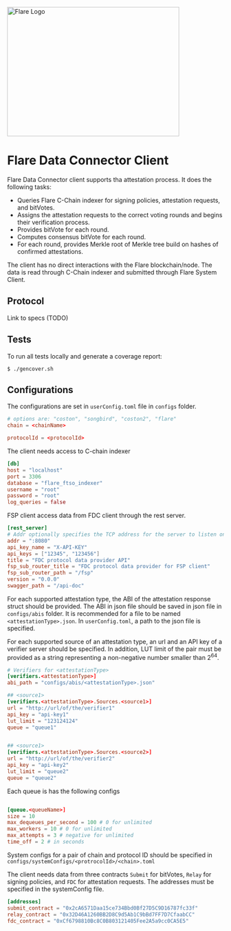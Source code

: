 <p align="left">
  <a href="https://flare.network/" target="blank"><img src="https://flare.network/wp-content/uploads/Artboard-1-1.svg" width="400" height="300" alt="Flare Logo" /></a>
</p>

# Flare Data Connector Client

Flare Data Connector client supports tha attestation process. It does the following tasks:

-   Queries Flare C-Chain indexer for signing policies, attestation requests, and bitVotes.
-   Assigns the attestation requests to the correct voting rounds and begins their verification process.
-   Provides bitVote for each round.
-   Computes consensus bitVote for each round.
-   For each round, provides Merkle root of Merkle tree build on hashes of confirmed attestations.

The client has no direct interactions with the Flare blockchain/node. The data is read through C-Chain indexer and submitted through Flare System Client.

## Protocol

Link to specs (TODO)

## Tests

To run all tests locally and generate a coverage report:

```
$ ./gencover.sh
```

## Configurations

The configurations are set in `userConfig.toml` file in `configs` folder.

```toml
# options are: "coston", "songbird", "coston2", "flare"
chain = <chainName>

protocolId = <protocolId>
```

The client needs access to C-chain indexer

```toml
[db]
host = "localhost"
port = 3306
database = "flare_ftso_indexer"
username = "root"
password = "root"
log_queries = false
```

FSP client access data from FDC client through the rest server.

```toml
[rest_server]
# Addr optionally specifies the TCP address for the server to listen on, in the form "host:port". If empty, ":http" (port 80) is used. The service names are defined in RFC 6335 and assigned by IANA. See net.Dial for details of the address format.
addr = ":8080"
api_key_name = "X-API-KEY"
api_keys = ["12345", "123456"]
title = "FDC protocol data provider API"
fsp_sub_router_title = "FDC protocol data provider for FSP client"
fsp_sub_router_path = "/fsp"
version = "0.0.0"
swagger_path = "/api-doc"

```

For each supported attestation type, the ABI of the attestation response struct should be provided.
The ABI in json file should be saved in json file in `configs/abis` folder.
It is recommended for a file to be named `<attestationType>.json`.
In `userConfig.toml`, a path to the json file is specified.

For each supported source of an attestation type, an url and an API key of a verifier server should be specified.
In addition, LUT limit of the pair must be provided as a string representing a non-negative number smaller than $2^{64}$.

```toml
# Verifiers for <attestationType>
[verifiers.<attestationType>]
abi_path = "configs/abis/<attestationType>.json"

## <source1>
[verifiers.<attestationType>.Sources.<source1>]
url = "http://url/of/the/verifier1"
api_key = "api-key1"
lut_limit = "123124124"
queue = "queue1"


## <source1>
[verifiers.<attestationType>.Sources.<source2>]
url = "http://url/of/the/verifier2"
api_key = "api-key2"
lut_limit = "queue2"
queue = "queue2"
```

Each queue is has the following configs

```toml

[queue.<queueName>]
size = 10
max_dequeues_per_second = 100 # 0 for unlimited
max_workers = 10 # 0 for unlimited
max_attempts = 3 # negative for unlimited
time_off = 2 # in seconds

```

System configs for a pair of chain and protocol ID should be specified in
`configs/systemConfigs/<protrocolId>/<chain>.toml`

The client needs data from three contracts `Submit` for bitVotes, `Relay` for signing policies, and `FDC` for attestation requests.
The addresses must be specified in the systemConfig file.

```toml
[addresses]
submit_contract = "0x2cA6571Daa15ce734Bbd0Bf27D5C9D16787fc33f"
relay_contract = "0x32D46A1260BB2D8C9d5Ab1C9bBd7FF7D7CfaabCC"
fdc_contract = "0xCf6798810Bc8C0B803121405Fee2A5a9cc0CA5E5"
```
